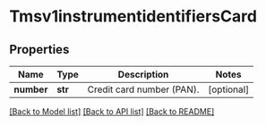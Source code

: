 # Tmsv1instrumentidentifiersCard

## Properties
Name | Type | Description | Notes
------------ | ------------- | ------------- | -------------
**number** | **str** | Credit card number (PAN). | [optional] 

[[Back to Model list]](../README.md#documentation-for-models) [[Back to API list]](../README.md#documentation-for-api-endpoints) [[Back to README]](../README.md)


